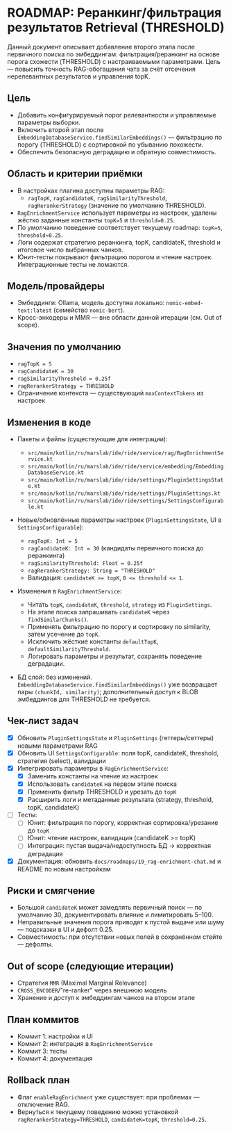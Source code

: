 # ROADMAP: Реранкинг/фильтрация результатов Retrieval (THRESHOLD)

Данный документ описывает добавление второго этапа после первичного поиска по эмбеддингам: фильтрация/реранкинг на основе порога схожести (THRESHOLD) с настраиваемыми параметрами. Цель — повысить точность RAG-обогащения чата за счёт отсечения нерелевантных результатов и управления topK.

## Цель
- Добавить конфигурируемый порог релевантности и управляемые параметры выборки.
- Включить второй этап после `EmbeddingDatabaseService.findSimilarEmbeddings()` — фильтрацию по порогу (THRESHOLD) с сортировкой по убыванию похожести.
- Обеспечить безопасную деградацию и обратную совместимость.

## Область и критерии приёмки
- В настройках плагина доступны параметры RAG:
  - `ragTopK`, `ragCandidateK`, `ragSimilarityThreshold`, `ragRerankerStrategy` (значение по умолчанию THRESHOLD).
- `RagEnrichmentService` использует параметры из настроек, удалены жёстко заданные константы `topK=5` и `threshold=0.25`.
- По умолчанию поведение соответствует текущему roadmap: `topK=5`, `threshold≈0.25`.
- Логи содержат стратегию реранкинга, topK, candidateK, threshold и итоговое число выбранных чанков.
- Юнит-тесты покрывают фильтрацию порогом и чтение настроек. Интеграционные тесты не ломаются.

## Модель/провайдеры
- Эмбеддинги: Ollama, модель доступна локально: `nomic-embed-text:latest` (семейство `nomic-bert`).
- Кросс-энкодеры и MMR — вне области данной итерации (см. Out of scope).

## Значения по умолчанию
- `ragTopK = 5`
- `ragCandidateK = 30`
- `ragSimilarityThreshold = 0.25f`
- `ragRerankerStrategy = THRESHOLD`
- Ограничение контекста — существующий `maxContextTokens` из настроек

## Изменения в коде

- Пакеты и файлы (существующие для интеграции):
  - `src/main/kotlin/ru/marslab/ide/ride/service/rag/RagEnrichmentService.kt`
  - `src/main/kotlin/ru/marslab/ide/ride/service/embedding/EmbeddingDatabaseService.kt`
  - `src/main/kotlin/ru/marslab/ide/ride/settings/PluginSettingsState.kt`
  - `src/main/kotlin/ru/marslab/ide/ride/settings/PluginSettings.kt`
  - `src/main/kotlin/ru/marslab/ide/ride/settings/SettingsConfigurable.kt`

- Новые/обновлённые параметры настроек (`PluginSettingsState`, UI в `SettingsConfigurable`):
  - `ragTopK: Int = 5`
  - `ragCandidateK: Int = 30` (кандидаты первичного поиска до реранкинга)
  - `ragSimilarityThreshold: Float = 0.25f`
  - `ragRerankerStrategy: String = "THRESHOLD"`
  - Валидация: `candidateK >= topK`, `0 <= threshold <= 1`.

- Изменения в `RagEnrichmentService`:
  - Читать `topK`, `candidateK`, `threshold`, `strategy` из `PluginSettings`.
  - На этапе поиска запрашивать `candidateK` через `findSimilarChunks()`.
  - Применять фильтрацию по порогу и сортировку по similarity, затем усечение до `topK`.
  - Исключить жёсткие константы `defaultTopK`, `defaultSimilarityThreshold`.
  - Логировать параметры и результат, сохранять поведение деградации.

- БД слой: без изменений. `EmbeddingDatabaseService.findSimilarEmbeddings()` уже возвращает пары `(chunkId, similarity)`; дополнительный доступ к BLOB эмбеддингов для THRESHOLD не требуется.

## Чек-лист задач

- [x] Обновить `PluginSettingsState` и `PluginSettings` (геттеры/сеттеры) новыми параметрами RAG
- [x] Обновить UI `SettingsConfigurable`: поля topK, candidateK, threshold, стратегия (select), валидации
- [x] Интегрировать параметры в `RagEnrichmentService`:
  - [x] Заменить константы на чтение из настроек
  - [x] Использовать `candidateK` на первом этапе поиска
  - [x] Применить фильтр THRESHOLD и урезать до `topK`
  - [x] Расширить логи и метаданные результата (strategy, threshold, topK, candidateK)
- [ ] Тесты:
  - [ ] Юнит: фильтрация по порогу, корректная сортировка/урезание до `topK`
  - [ ] Юнит: чтение настроек, валидация (candidateK >= topK)
  - [ ] Интеграция: пустая выдача/недоступность БД → корректная деградация
- [x] Документация: обновить `docs/roadmaps/19_rag-enrichment-chat.md` и README по новым настройкам

## Риски и смягчение
- Большой `candidateK` может замедлять первичный поиск — по умолчанию 30, документировать влияние и лимитировать 5–100.
- Неправильные значения порога приводят к пустой выдаче или шуму — подсказки в UI и дефолт 0.25.
- Совместимость: при отсутствии новых полей в сохранённом стейте — дефолты.

## Out of scope (следующие итерации)
- Стратегия `MMR` (Maximal Marginal Relevance)
- `CROSS_ENCODER`/"re-ranker" через внешнюю модель
- Хранение и доступ к эмбеддингам чанков на втором этапе

## План коммитов
- Коммит 1: настройки и UI
- Коммит 2: интеграция в `RagEnrichmentService`
- Коммит 3: тесты
- Коммит 4: документация

## Rollback план
- Флаг `enableRagEnrichment` уже существует: при проблемах — отключение RAG.
- Вернуться к текущему поведению можно установкой `ragRerankerStrategy=THRESHOLD`, `candidateK=topK`, `threshold=0.25`.
